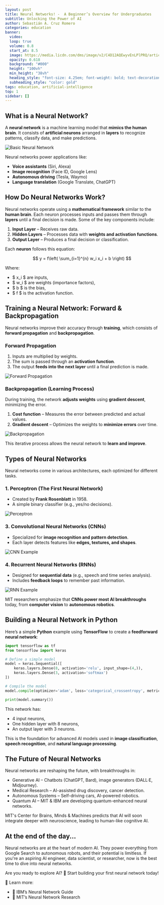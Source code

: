 ```yaml
---
layout: post
title: Neural Networks! -  A Beginner’s Overview for Undergraduates
subtitle: Unlocking the Power of AI
author: Sebastián A. Cruz Romero
categories: education
banner:
  video:
  loop: true
  volume: 0.8
  start_at: 8.5
  image: https://media.licdn.com/dms/image/v2/C4D12AQEwyvEnLPlPRQ/article-cover_image-shrink_720_1280/article-cover_image-shrink_720_1280/0/1616944778816?e=2147483647&v=beta&t=hIY1hJLrQt1w8YBiIycN1zH1TAqN0nFE0jr4OfX-5Bo
  opacity: 0.618
  background: "#000"
  height: "100vh"
  min_height: "38vh"
  heading_style: "font-size: 4.25em; font-weight: bold; text-decoration: underline"
  subheading_style: "color: gold"
tags: education, artificial-intelligence
top: 1
sidebar: []
---
```


## What is a Neural Network?

A **neural network** is a machine learning model that **mimics the human brain**. It consists of **artificial neurons** arranged in **layers** to recognize patterns, classify data, and make predictions.

![Basic Neural Network](https://upload.wikimedia.org/wikipedia/commons/e/e4/Artificial_neural_network.svg)

Neural networks power applications like:
- **Voice assistants** (Siri, Alexa)  
- **Image recognition** (Face ID, Google Lens)  
- **Autonomous driving** (Tesla, Waymo)  
- **Language translation** (Google Translate, ChatGPT)  

## How Do Neural Networks Work?

Neural networks operate using a **mathematical framework** similar to the **human brain**. Each neuron processes inputs and passes them through **layers** until a final decision is made. Some of the key components include:

1. **Input Layer** – Receives raw data.  
2. **Hidden Layers** – Processes data with **weights and activation functions**.  
3. **Output Layer** – Produces a final decision or classification.

Each **neuron** follows this equation:

$$
y = f\left( \sum_{i=1}^{n} w_i x_i + b \right)
$$

Where:
- $ x_i $ are inputs,
- $ w_i $ are weights (importance factors),
- $ b $ is the bias,
- $ f $ is the activation function.

## Training a Neural Network: Forward & Backpropagation

Neural networks improve their accuracy through **training**, which consists of **forward propagation** and **backpropagation**.

### **Forward Propagation**
1. Inputs are multiplied by weights.
2. The sum is passed through an **activation function**.
3. The output **feeds into the next layer** until a final prediction is made.

![Forward Propagation](https://miro.medium.com/v2/resize:fit:788/1*jILe1kjXleRFWMBw4TSOuA.gif)

### **Backpropagation (Learning Process)**
During training, the network **adjusts weights** using **gradient descent**, minimizing the error.

1. **Cost function** – Measures the error between predicted and actual values.
2. **Gradient descent** – Optimizes the weights to **minimize errors** over time.

![Backpropagation](https://miro.medium.com/v2/resize:fit:2000/1*dZNUK-2Zt80rWGM0eP0iEg.gif)

This iterative process allows the neural network to **learn and improve**.

## Types of Neural Networks

Neural networks come in various architectures, each optimized for different tasks.

### **1. Perceptron (The First Neural Network)**
- Created by **Frank Rosenblatt** in 1958.
- A simple binary classifier (e.g., yes/no decisions).
  
![Perceptron](https://miro.medium.com/v2/resize:fit:1400/0*X03zdxThIvCf957x.png)

### **3. Convolutional Neural Networks (CNNs)**
- Specialized for **image recognition and pattern detection**.
- Each layer detects features like **edges, textures, and shapes**.

![CNN Example](https://miro.medium.com/v2/resize:fit:1400/1*063g4OHKvoowq8s_SKXDMQ.gif)

### **4. Recurrent Neural Networks (RNNs)**
- Designed for **sequential data** (e.g., speech and time series analysis).
- Includes **feedback loops** to remember past information.

![RNN Example](https://upload.wikimedia.org/wikipedia/commons/b/b5/Recurrent_neural_network_unfold.svg)

MIT researchers emphasize that **CNNs power most AI breakthroughs** today, from **computer vision** to **autonomous robotics**.

<!-- ---

## Neural Networks vs. Deep Learning

Neural networks are a **subset of machine learning**, but deep learning takes them further. The **difference lies in the depth of layers**.

| Feature | Neural Networks | Deep Learning |
|---------|---------------|--------------|
| Layers | 2-3 layers | Many layers (often 10+) |
| Data Processing | Works with structured data | Can process raw, unstructured data |
| Use Cases | Simple pattern recognition | Advanced AI (e.g., ChatGPT, self-driving cars) |

Deep learning has revolutionized AI, thanks to **GPUs** that enable **deep, multi-layered architectures**. -->

## Building a Neural Network in Python

Here’s a simple **Python** example using **TensorFlow** to create a **feedforward neural network**:

```python
import tensorflow as tf
from tensorflow import keras

# Define a simple model
model = keras.Sequential([
    keras.layers.Dense(8, activation='relu', input_shape=(4,)),
    keras.layers.Dense(3, activation='softmax')
])

# Compile the model
model.compile(optimizer='adam', loss='categorical_crossentropy', metrics=['accuracy'])

print(model.summary())
```

This network has:

- 4 input neurons,
- One hidden layer with 8 neurons,
- An output layer with 3 neurons.

This is the foundation for advanced AI models used in **image classification**, **speech recognition**, and **natural language processing**.

## The Future of Neural Networks

Neural networks are reshaping the future, with breakthroughs in:
- Generative AI – Chatbots (ChatGPT, Bard), image generators (DALL·E, Midjourney).
- Medical Research – AI-assisted drug discovery, cancer detection.
- Autonomous Systems – Self-driving cars, AI-powered robotics.
- Quantum AI – MIT & IBM are developing quantum-enhanced neural networks.

MIT's Center for Brains, Minds & Machines predicts that AI will soon integrate deeper with neuroscience, leading to human-like cognitive AI.

## At the end of the day...
Neural networks are at the heart of modern AI. They power everything from Google Search to autonomous robots, and their potential is limitless. If you're an aspiring AI engineer, data scientist, or researcher, now is the best time to dive into neural networks.

Are you ready to explore AI? 🚀 Start building your first neural network today!

🔗 Learn more:
- 📌 IBM’s Neural Network Guide
- 📌 MIT’s Neural Network Research
